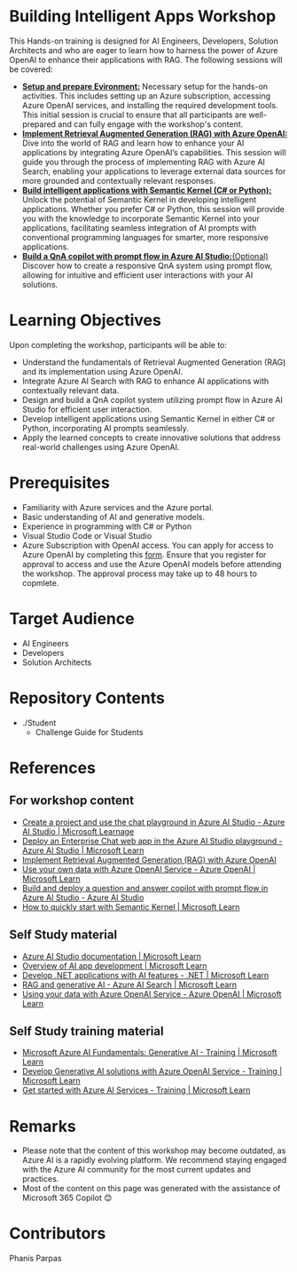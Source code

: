 # Building Intelligent Apps Workshop
This Hands-on training is designed for AI Engineers, Developers, Solution Architects and who are eager to learn how to harness the power of Azure OpenAI to enhance their applications with RAG.
The following sessions will be covered:

- [**Setup and prepare Evironment:**](/Student/Challenge-00.md) Necessary setup for the hands-on activities. This includes setting up an Azure subscription, accessing Azure OpenAI services, and installing the required development tools. This initial session is crucial to ensure that all participants are well-prepared and can fully engage with the workshop's content.
- [**Implement Retrieval Augmented Generation (RAG) with Azure OpenAI:**](/Student/Challenge-01.md) Dive into the world of RAG and learn how to enhance your AI applications by integrating Azure OpenAI’s capabilities. This session will guide you through the process of implementing RAG with Azure AI Search, enabling your applications to leverage external data sources for more grounded and contextually relevant responses.
- [**Build intelligent applications with Semantic Kernel (C# or Python):**](/Student/Challenge-03.md) Unlock the potential of Semantic Kernel in developing intelligent applications. Whether you prefer C# or Python, this session will provide you with the knowledge to incorporate Semantic Kernel into your applications, facilitating seamless integration of AI prompts with conventional programming languages for smarter, more responsive applications.
- [**Build a QnA copilot with prompt flow in Azure AI Studio:**(Optional)](/Student/Challenge-02.md) Discover how to create a responsive QnA system using prompt flow, allowing for intuitive and efficient user interactions with your AI solutions.

  
# Learning Objectives
Upon completing the workshop, participants will be able to:
- Understand the fundamentals of Retrieval Augmented Generation (RAG) and its implementation using Azure OpenAI.
- Integrate Azure AI Search with RAG to enhance AI applications with contextually relevant data.
- Design and build a QnA copilot system utilizing prompt flow in Azure AI Studio for efficient user interaction.
- Develop intelligent applications using Semantic Kernel in either C# or Python, incorporating AI prompts seamlessly.
- Apply the learned concepts to create innovative solutions that address real-world challenges using Azure OpenAI.
  
# Prerequisites
- Familiarity with Azure services and the Azure portal.
- Basic understanding of AI and generative models.
- Experience in programming with C# or Python
- Visual Studio Code or Visual Studio
- Azure Subscription with OpenAI access. You can apply for access to Azure OpenAI by completing this [form](https://aka.ms/oai/access). Ensure that you register for approval to access and use the Azure OpenAI models before attending the workshop. The approval process may take up to 48 hours to copmlete.

# Target Audience
- AI Engineers
- Developers
- Solution Architects

# Repository Contents
- ./Student
  - Challenge Guide for Students

# References
## For workshop content

- [Create a project and use the chat playground in Azure AI Studio - Azure AI Studio | Microsoft Learnage](https://learn.microsoft.com/en-us/azure/ai-studio/quickstarts/get-started-playground)
- [Deploy an Enterprise Chat web app in the Azure AI Studio playground - Azure AI Studio | Microsoft Learn](https://learn.microsoft.com/en-us/azure/ai-studio/tutorials/deploy-chat-web-app)
- [Implement Retrieval Augmented Generation (RAG) with Azure OpenAI](https://microsoftlearning.github.io/mslearn-openai/Instructions/Exercises/06-use-own-data.html)
- [Use your own data with Azure OpenAI Service - Azure OpenAI | Microsoft Learn](https://learn.microsoft.com/en-us/azure/ai-services/openai/use-your-data-quickstart?tabs=command-line%2Cpython-new&pivots=programming-language-csharp)
- [Build and deploy a question and answer copilot with prompt flow in Azure AI Studio - Azure AI Studio](https://learn.microsoft.com/en-us/azure/ai-studio/tutorials/deploy-copilot-ai-studio)
- [How to quickly start with Semantic Kernel | Microsoft Learn]()

## Self Study material
- [Azure AI Studio documentation | Microsoft Learn](https://learn.microsoft.com/en-us/azure/ai-studio/)
- [Overview of AI app development | Microsoft Learn](https://learn.microsoft.com/en-us/azure/developer/ai/azure-ai-for-developers?tabs=dotnet)
- [Develop .NET applications with AI features - .NET | Microsoft Learn](https://learn.microsoft.com/en-us/dotnet/ai/get-started/dotnet-ai-overview)
- [RAG and generative AI - Azure AI Search | Microsoft Learn](https://learn.microsoft.com/en-us/azure/search/retrieval-augmented-generation-overview)
- [Using your data with Azure OpenAI Service - Azure OpenAI | Microsoft Learn](https://learn.microsoft.com/en-us/azure/ai-services/openai/concepts/use-your-data?tabs=ai-search)

## Self Study training material
- [Microsoft Azure AI Fundamentals: Generative AI - Training | Microsoft Learn](https://learn.microsoft.com/en-us/training/paths/introduction-generative-ai/)
- [Develop Generative AI solutions with Azure OpenAI Service - Training | Microsoft Learn](https://learn.microsoft.com/en-us/training/paths/develop-ai-solutions-azure-openai/)
- [Get started with Azure AI Services - Training | Microsoft Learn](https://learn.microsoft.com/en-us/training/paths/get-started-azure-ai/)

# Remarks
- Please note that the content of this workshop may become outdated, as Azure AI is a rapidly evolving platform. We recommend staying engaged with the Azure AI community for the most current updates and practices.
- Most of the content on this page was generated with the assistance of Microsoft 365 Copilot :blush:

# Contributors
Phanis Parpas
